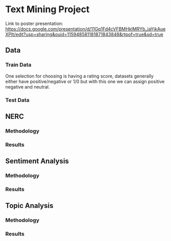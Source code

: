 # Text Mining Project
Link to poster presentation:
https://docs.google.com/presentation/d/11Gq1Fd4cVFBMHkIMRYb_iaYjkAueXPIt/edit?usp=sharing&ouid=115948581181871843848&rtpof=true&sd=true

## Data

### Train Data

One selection for choosing is having a rating score, datasets generally either have positive/negative or 1/0 but with this one we can assign positive negative and neutral. 

### Test Data

## NERC
### Methodology
### Results

## Sentiment Analysis
### Methodology
### Results

## Topic Analysis
### Methodology
### Results



